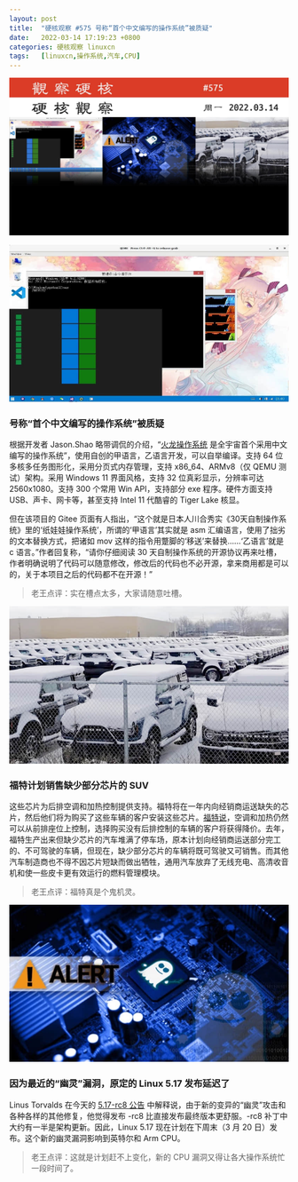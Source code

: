 ```yaml
---
layout: post
title:	"硬核观察 #575 号称“首个中文编写的操作系统”被质疑"
date:	2022-03-14 17:19:23 +0800 
categories:	硬核观察 linuxcn 
tags:	[linuxcn,操作系统,汽车,CPU]
---
```



![](/Asserts/Images/album/202203/14/171620w88tgvbdkbidkvki.jpg)


![](/Asserts/Images/album/202203/14/171701m11wtsuwfuaxjut1.jpg)


### 号称“首个中文编写的操作系统”被质疑


根据开发者 Jason.Shao 略带调侃的介绍，“[火龙操作系统](https://gitee.com/ssxos/huolongcaozuoxitong) 是全宇宙首个采用中文编写的操作系统”，使用自创的甲语言，乙语言开发，可以自举编译。支持 64 位多核多任务图形化，采用分页式内存管理，支持 x86\_64、ARMv8（仅 QEMU 测试）架构。采用 Windows 11 界面风格，支持 32 位真彩显示，分辨率可达 2560x1080。支持 300 个常用 Win API，支持部分 exe 程序。硬件方面支持 USB、声卡、网卡等，甚至支持 Intel 11 代酷睿的 Tiger Lake 核显。


但在该项目的 Gitee 页面有人指出，“这个就是日本人川合秀实《30天自制操作系统》里的‘纸娃娃操作系统’，所谓的‘甲语言’其实就是 asm 汇编语言，使用了拙劣的文本替换方式，把诸如 mov 这样的指令用蹩脚的‘移送’来替换……‘乙语言’就是 c 语言。”作者回复称，“请你仔细阅读 30 天自制操作系统的开源协议再来吐槽，作者明确说明了代码可以随意修改，修改后的代码也不必开源，拿来商用都是可以的，关于本项目之后的代码都不在开源！”



> 
> 老王点评：实在槽点太多，大家请随意吐槽。
> 
> 
> 


![](/Asserts/Images/album/202203/14/171720eosf66n6hsu49u1u.jpg)


### 福特计划销售缺少部分芯片的 SUV


这些芯片为后排空调和加热控制提供支持。福特将在一年内向经销商运送缺失的芯片，然后他们将为购买了这些车辆的客户安装这些芯片。[福特说](https://www.theverge.com/2022/3/13/22975246/ford-ship-sell-incomplete-vehicles-missing-chips)，空调和加热仍然可以从前排座位上控制，选择购买没有后排控制的车辆的客户将获得降价。去年，福特生产出来但缺少芯片的汽车堆满了停车场，原本计划向经销商运送部分完工的、不可驾驶的车辆，但现在，缺少部分芯片的车辆将既可驾驶又可销售。而其他汽车制造商也不得不因芯片短缺而做出牺牲，通用汽车放弃了无线充电、高清收音机和使一些皮卡更有效运行的燃料管理模块。



> 
> 老王点评：福特真是个鬼机灵。
> 
> 
> 


![](/Asserts/Images/album/202203/14/171853mn1l2a3rug2a7u2g.jpg)


### 因为最近的“幽灵”漏洞，原定的 Linux 5.17 发布延迟了


Linus Torvalds 在今天的 [5.17-rc8 公告](https://www.phoronix.com/scan.php?page=news_item&px=Linux-5.17-rc8-Released) 中解释说，由于新的变异的“幽灵”攻击和各种各样的其他修复，他觉得发布 -rc8 比直接发布最终版本更舒服。-rc8 补丁中大约有一半是架构更新。因此，Linux 5.17 现在计划在下周末（3 月 20 日）发布。这个新的幽灵漏洞影响到英特尔和 Arm CPU。



> 
> 老王点评：这就是计划赶不上变化，新的 CPU 漏洞又得让各大操作系统忙一段时间了。
> 
> 
>
